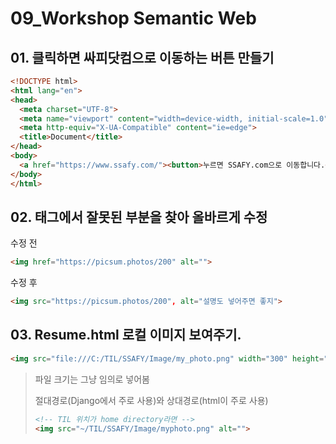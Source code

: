 # 09_Workshop	Semantic Web

## 01. 클릭하면 싸피닷컴으로 이동하는 버튼 만들기

```html
<!DOCTYPE html>
<html lang="en">
<head>
  <meta charset="UTF-8">
  <meta name="viewport" content="width=device-width, initial-scale=1.0">
  <meta http-equiv="X-UA-Compatible" content="ie=edge">
  <title>Document</title>
</head>
<body>
  <a href="https://www.ssafy.com/"><button>누르면 SSAFY.com으로 이동합니다.</button></a>
</body>
</html>
```



## 02. 태그에서 잘못된 부분을 찾아 올바르게 수정

수정 전

```html
<img href="https://picsum.photos/200" alt="">
```

수정 후

```html
<img src="https://picsum.photos/200", alt="설명도 넣어주면 좋지">
```



## 03. Resume.html 로컬 이미지 보여주기.

```html
<img src="file:///C:/TIL/SSAFY/Image/my_photo.png" width="300" height="200">
```

> 파일 크기는 그냥 임의로 넣어봄
>
> 절대경로(Django에서 주로 사용)와 상대경로(html이 주로 사용)
>
> ```html
> <!-- TIL 위치가 home directory라면 -->
> <img src="~/TIL/SSAFY/Image/myphoto.png" alt="">
> ```
>
> 